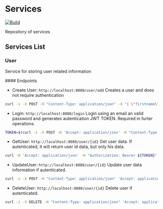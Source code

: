 # Services

[![Build](https://github.com/MihaiLupoiu/services/workflows/Build/badge.svg?branch=master)](https://github.com/MihaiLupoiu/services/actions)

Repository of services

## Services List

### User

Service for storing user related information

#### Endpoints 

* Create User: `http://localhost:8080/user/add`
Creates a user and does not require authentication
```bash 
curl -s -X POST -H "Content-Type: application/json" -d "{ \"firstname\": \"Jhon\", \"lastname\": \"Donals\", \"email\": \"jd@fake.com\",\"password\": \"1234\"}" http://localhost:8080/user/add
```

* Login:  `http://localhost:8080/login`
Login using an email an valid password and generates autentication JWT TOKEN. Required in furter operations.
```bash 
TOKEN=$(curl -s -X POST -H 'Accept: application/json' -H "Content-Type: application/json" -d "{ \"email\": \"jd@fake.com\",\"password\": \"1234\"}" http://localhost:8080/login | sed -e 's/^"//' -e 's/"$//' )
```

* GetUser: `http://localhost:8080/user/{id}`
Get user data. If autenticated, it will return user id data, but only his data.
```bash 
curl -H 'Accept: application/json' -H "Authorization: Bearer ${TOKEN}" http://localhost:8080/user/1
```

* UpdateUser:  `http://localhost:8080/user/{id}`
Update user data information if autenticated.
```bash 
curl -s -X POST -H "Content-Type: application/json" 'Accept: application/json' -H "Authorization: Bearer ${TOKEN}" -d "{ \"firstname\": \"Jhon\", \"lastname\": \"Smith\", \"email\": \"js@gmail.com\",\"password\": \"1234\"}" http://localhost:8080/user/1
```

* DeleteUser:  `http://localhost:8080/user/{id}`
Delete user if autenticated.
```bash 
curl -i -X DELETE -H "Content-Type: application/json" 'Accept: application/json' -H "Authorization: Bearer ${TOKEN}" http://localhost:8080/user/1
```
